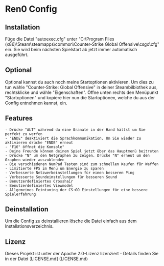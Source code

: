 # Ren0 Config

## Installation

Füge die Datei "autoexec.cfg" unter "C:\Program Files (x86)\Steam\steamapps\common\Counter-Strike Global Offensive\csgo\cfg" ein.
Sie wird beim nächsten Spielstart ab jetzt immer automatisch ausgeführt.

## Optional

Optional kannst du auch noch meine Startoptionen aktivieren. Um dies zu tun wähle "Counter-Strike: Global Offensive" 
in deiner Steambilbiothek aus, rechtsklicke und wähle "Eigenschaften". Öffne unten rechts den Menüpunkt "Startoptionen" und kopiere
hier nun die Startoptionen, welche du aus der Config entnehmen kannst, ein.

## Features
```
- Drücke "ALT" während du eine Granate in der Hand hältst um Sie perfekt zu werfen
- "ENDE" deaktiviert die Sprachkommunikation. Um Sie wieder zu aktivieren drücke "ENDE" erneut
- "F10" öffnet die Konsole"
- Deine Freunde können deinem Spiel jetzt über das Hauptmenü beitreten
- Drücke "N" um den Netgraphen zu zeigen. Drücke "N" erneut um den Graphen wieder auszublenden
- Die verschiedenen NumPad Tasten sind zum schnellen Kaufen für Waffen
- Limitierte FPS im Menü um Energie zu sparen
- Verbesserte Netzwerkeinstellungen für einen besseren Ping
- Verbesserte Soundeinstellungen für besseren Sound
- Benutzerdefiniertes Crosshair
- Benutzerdefiniertes Viewmodel
- Allgemeines Feintuning der CS:GO Einstellungen für eine bessere Spielerfahrung
```


## Deinstallation 

Um die Config zu deinstallieren lösche die Datei einfach aus dem Installationsverzeichnis.

## Lizenz

Dieses Projekt ist unter der Apache 2.0-Lizenz lizenziert - Details finden Sie in der Datei [LICENSE.md] (LICENSE.md)
